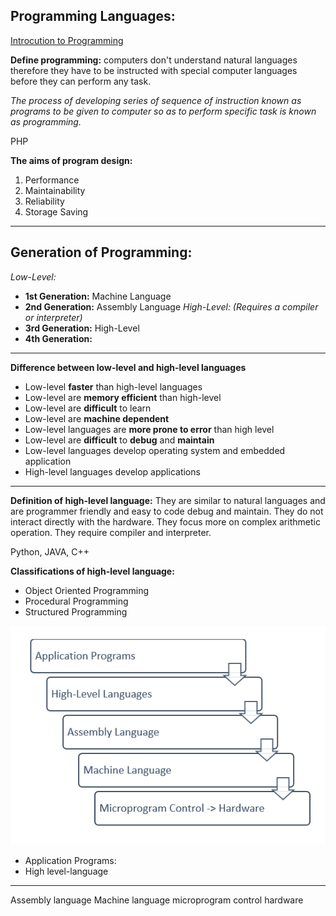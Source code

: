 ## Programming Languages:
[Introcution to Programming](CPS%20201/Introcution%20to%20Programming.md)

**Define programming:**
computers don't understand natural languages therefore they have to be instructed with special computer languages before they can perform any task. 

*The process of developing series of sequence of instruction known as programs to be given to computer so as to perform specific task is known as  programming.*  

PHP

**The aims of program design:**
1. Performance
2. Maintainability
3. Reliability 
4. Storage Saving


--- 
## Generation of Programming:

*Low-Level:*
- **1st Generation:** Machine Language        
- **2nd Generation:** Assembly Language
*High-Level: (Requires a compiler or interpreter)*
- **3rd Generation:** High-Level 
- **4th Generation:** 

---
**Difference between low-level and high-level languages** 
- Low-level **faster** than high-level languages
- Low-level are **memory efficient** than high-level
- Low-level are **difficult** to learn
- Low-level are **machine dependent**
- Low-level languages are **more prone to error** than high level
- Low-level are **difficult** to **debug** and **maintain**
- Low-level languages develop operating system and embedded application
- High-level languages develop applications

--- 
**Definition of high-level language:**
They are similar to natural languages and are programmer friendly and easy to code debug and maintain. They do not interact directly with the hardware. They focus more on complex arithmetic operation. They require compiler and interpreter.

Python, JAVA, C++

**Classifications of high-level language:**
- Object Oriented Programming
- Procedural Programming
- Structured Programming



![](CPS%20207/Image/Pasted%20image%2020221125084107.png)

- Application Programs:
- High level-language
-------------------
Assembly language
Machine language
microprogram control
hardware
